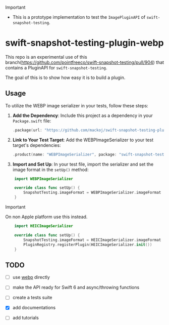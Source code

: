 > [!IMPORTANT]  
> - This is a prototype implementation to test the `ImagePluginAPI` of `swift-snapshot-testing`.

# swift-snapshot-testing-plugin-webp

This repo is an experimental use of this branch(https://github.com/pointfreeco/swift-snapshot-testing/pull/904) that contains a PluginAPI for `swift-snapshot-testing`.

The goal of this is to show how easy it is to build a plugin.

## Usage

To utilize the WEBP image serializer in your tests, follow these steps:

1. **Add the Dependency**: Include this project as a dependency in your `Package.swift` file:

    ```swift
    .package(url: "https://github.com/mackoj/swift-snapshot-testing-plugin-webp.git", revision: "0.0.1"),
    ```

2. **Link to Your Test Target**: Add the WEBPImageSerializer to your test target's dependencies:

    ```swift
    .product(name: "WEBPImageSerializer", package: "swift-snapshot-testing-plugin-webp"),
    ```

3. **Import and Set Up**: In your test file, import the serializer and set the image format in the `setUp()` method:

```swift
    import WEBPImageSerializer

    override class func setUp() {
        SnapshotTesting.imageFormat = WEBPImageSerializer.imageFormat
    }
```

> [!IMPORTANT]  
> On non Apple platform use this instead.

```swift
    import HEICImageSerializer

    override class func setUp() {
        SnapshotTesting.imageFormat = HEICImageSerializer.imageFormat
        PluginRegistry.registerPlugin(HEICImageSerializer.init())
    }
```

## TODO

- [ ] use [webp](https://github.com/webmproject/libwebp) directly
- [ ] make the API ready for Swift 6 and async/throwing functions
- [ ] create a tests suite
- [x] add documentations
- [ ] add tutorials

